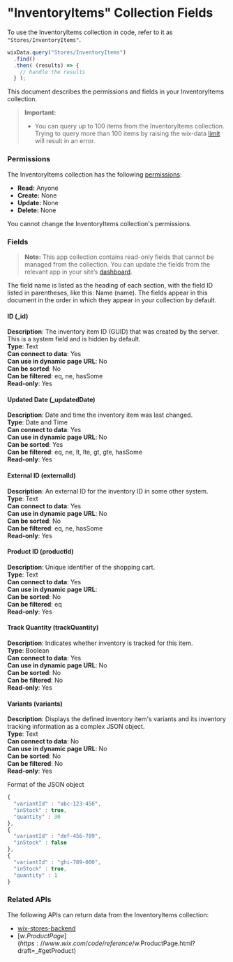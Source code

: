 <!-- This article was published using the Doc Push single-sourcing tool. Any changes to this article MUST be made in the source file. Find it at www.github.com/wix-private/velo-docs.-->



# "InventoryItems" Collection Fields







To use the InventoryItems collection in code, refer to it as `"Stores/InventoryItems"`.

```javascript
wixData.query("Stores/InventoryItems")
  .find()
  .then( (results) => {
    // handle the results
  } );
```

This document describes the permissions and fields in your InventoryItems collection. 





> **Important:**
> -   You can query up to 100 items from the InventoryItems collection. Trying to query more than 100 items by raising the wix-data [limit](https://www.wix.com/corvid/reference/wix-data.WixDataQuery.html#limit) will result in an error.



### Permissions 

The InventoryItems collection has the following [permissions](https://support.wix.com/en/article/about-collection-permissions):

-   **Read:** Anyone 
-   **Create:** None
-   **Update:** None
-   **Delete:** None

You cannot change the InventoryItems collection's permissions. 

### Fields 

> **Note:**
> This app collection contains read-only fields that cannot be managed from the collection. You can update the fields from the relevant app in your site’s [dashboard](https://support.wix.com/en/article/accessing-your-sites-dashboard).

The field name is listed as the heading of each section, with the field ID listed in parentheses, like this: Name (name). The fields appear in this document in the order in which they appear in your collection by default.

#### ID (\_id) 

**Description**: The inventory item ID (GUID) that was created by the server. This is a system field and is hidden by default.  
**Type**: Text  
**Can connect to data**: Yes  
**Can use in dynamic page URL**: No  
**Can be sorted**: No  
**Can be filtered**: eq, ne, hasSome  
**Read-only**: Yes

#### Updated Date (\_updatedDate) 

**Description**: Date and time the inventory item was last changed.  
**Type**: Date and Time  
**Can connect to data**: Yes  
**Can use in dynamic page URL**: No  
**Can be sorted**: Yes  
**Can be filtered**: eq, ne, lt, lte, gt, gte, hasSome  
**Read-only**: Yes

#### External ID (externalId) 

**Description**: An external ID for the inventory ID in some other system.  
**Type**: Text  
**Can connect to data**: Yes  
**Can use in dynamic page URL**: No  
**Can be sorted**: No  
**Can be filtered**: eq, ne, hasSome  
**Read-only**: Yes

#### Product ID (productId) 

**Description**: Unique identifier of the shopping cart.  
**Type**: Text  
**Can connect to data**: Yes  
**Can use in dynamic page URL**:  
**Can be sorted**: No  
**Can be filtered**: eq  
**Read-only**: Yes

#### Track Quantity (trackQuantity) 

**Description**: Indicates whether inventory is tracked for this item.  
**Type**: Boolean  
**Can connect to data**: Yes  
**Can use in dynamic page URL**: No  
**Can be sorted**: No  
**Can be filtered**: No  
**Read-only**: Yes

#### Variants (variants) 

**Description**: Displays the defined inventory item's variants and its inventory tracking information as a complex JSON object.  
**Type**: Text  
**Can connect to data**: No  
**Can use in dynamic page URL**: No  
**Can be sorted**: No  
**Can be filtered**: No  
**Read-only**: Yes

Format of the JSON object

```javascript
{
  "variantId" : "abc-123-456",
  "inStock" : true,
  "quantity" : 30
},
{
  "variantId" : "def-456-789",
  "inStock" : false
},
{
  "variantId" : "ghi-789-000",
  "inStock" : true,
  "quantity" : 1
}
```

### Related APIs 

The following APIs can return data from the InventoryItems collection:

-   [wix-stores-backend](https://www.wix.com/code/reference/wix-stores-backend.html)
-   [$w.ProductPage](https://www.wix.com/code/reference/$w.ProductPage.html?draft=_#getProduct)